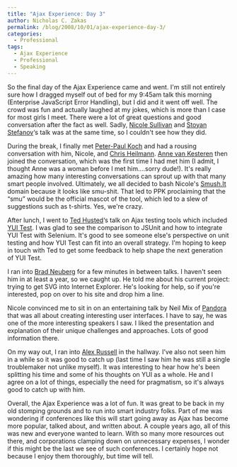 ```yaml
---
title: "Ajax Experience: Day 3"
author: Nicholas C. Zakas
permalink: /blog/2008/10/01/ajax-experience-day-3/
categories:
  - Professional
tags:
  - Ajax Experience
  - Professional
  - Speaking
---
```

So the final day of the Ajax Experience came and went. I'm still not entirely sure how I dragged myself out of bed for my 9:45am talk this morning (Enterprise JavaScript Error Handling), but I did and it went off well. The crowd was fun and actually laughed at my jokes, which is more than I case for most girls I meet. There were a lot of great questions and good conversation after the fact as well. Sadly, [Nicole Sullivan][1] and [Stoyan Stefanov][2]&#8216;s talk was at the same time, so I couldn't see how they did.

During the break, I finally met [Peter-Paul Koch][3] and had a rousing conversation with him, Nicole, and [Chris Heilmann][4]. [Anne van Kesteren][5] then joined the conversation, which was the first time I had met him (I admit, I thought Anne was a woman before I met him&#8230;.sorry dude!). It's really amazing how many interesting conversations can sprout up with that many smart people involved. Ultimately, we all decided to bash Nicole's [Smush.It][6] domain because it looks like smu-shit. That led to PPK proclaiming that the &#8220;smu&#8221; would be the official mascot of the tool, which led to a slew of suggestions such as t-shirts. Yes, we're crazy.

After lunch, I went to [Ted Husted][7]&#8216;s talk on Ajax testing tools which included [YUI Test][8]. I was glad to see the comparison to JSUnit and how to integrate YUI Test with Selenium. It's good to see someone else's perspective on unit testing and how YUI Test can fit into an overall strategy. I'm hoping to keep in touch with Ted to get some feedback to help shape the next generation of YUI Test.

I ran into [Brad Neuberg][9] for a few minutes in between talks. I haven't seen him in at least a year, so we caught up. He told me about his current project: trying to get SVG into Internet Explorer. He's looking for help, so if you're interested, pop on over to his site and drop him a line.

Nicole convinced me to sit in on an entertaining talk by Neil Mix of [Pandora][10] that was all about creating interesting user interfaces. I have to say, he was one of the more interesting speakers I saw. I liked the presentation and explanation of their unique challenges and approaches. Lots of good information there.

On my way out, I ran into [Alex Russell][11] in the hallway. I've also not seen him in a while so it was good to catch up (last time I saw him he was still a single troublemaker not unlike myself). It was interesting to hear how he's been splitting his time and some of his thoughts on YUI as a whole. He and I agree on a lot of things, especially the need for pragmatism, so it's always good to catch up with him.

Overall, the Ajax Experience was a lot of fun. It was great to be back in my old stomping grounds and to run into smart industry folks. Part of me was wondering if conferences like this will start going away as Ajax has become more popular, talked about, and written about. A couple years ago, all of this was new and everyone wanted to learn. With so many more resources out there, and corporations clamping down on unnecessary expenses, I wonder if this might be the last we see of such conferences. I certainly hope not because I enjoy them thoroughly, but time will tell.

 [1]: http://www.stubbornella.org/
 [2]: http://www.phpied.com/
 [3]: http://www.quirksmode.org
 [4]: http://www.wait-till-i.com/
 [5]: http://www.annevankesteren.com/
 [6]: http://www.smushit.com
 [7]: http://husted.com/ted/
 [8]: http://developer.yahoo.com/yui/yuitest/
 [9]: http://www.codinginparadise.org
 [10]: http://www.pandora.com/
 [11]: http://alex.dojotoolkit.org/
